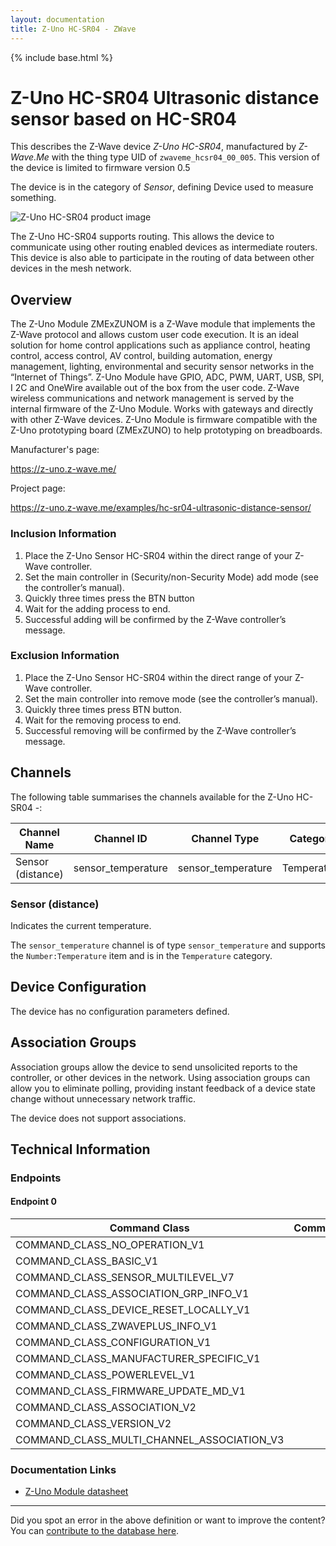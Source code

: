 ```yaml
---
layout: documentation
title: Z-Uno HC-SR04 - ZWave
---
```


{% include base.html %}

# Z-Uno HC-SR04 Ultrasonic distance sensor based on HC-SR04
This describes the Z-Wave device *Z-Uno HC-SR04*, manufactured by *Z-Wave.Me* with the thing type UID of ```zwaveme_hcsr04_00_005```.
This version of the device is limited to firmware version 0.5

The device is in the category of *Sensor*, defining Device used to measure something.

![Z-Uno HC-SR04 product image](https://www.cd-jackson.com/zwave_device_uploads/1046/1046_default.jpg)


The Z-Uno HC-SR04 supports routing. This allows the device to communicate using other routing enabled devices as intermediate routers.  This device is also able to participate in the routing of data between other devices in the mesh network.

## Overview

The Z-Uno Module ZMExZUNOM is a Z-Wave module that implements the Z-Wave protocol and allows custom user code execution. It is an ideal solution for home control applications such as appliance control, heating control, access control, AV control, building automation, energy management, lighting, environmental and security sensor networks in the “Internet of Things”. Z-Uno Module have GPIO, ADC, PWM, UART, USB, SPI, I 2C and OneWire available out of the box from the user code. Z-Wave wireless communications and network management is served by the internal firmware of the Z-Uno Module. Works with gateways and directly with other Z-Wave devices. Z-Uno Module is firmware compatible with the Z-Uno prototyping board (ZMExZUNO) to help prototyping on breadboards.

Manufacturer's page:

https://z-uno.z-wave.me/

Project page:

https://z-uno.z-wave.me/examples/hc-sr04-ultrasonic-distance-sensor/

### Inclusion Information

  1. Place the Z-Uno Sensor HC-SR04 within the direct range of your Z-Wave controller.
  2. Set the main controller in (Security/non-Security Mode) add mode (see the controller’s manual).
  3. Quickly three times press the BTN button
  4. Wait for the adding process to end.
  5. Successful adding will be confirmed by the Z-Wave controller’s message.

### Exclusion Information

  1. Place the Z-Uno Sensor HC-SR04 within the direct range of your Z-Wave controller.
  2. Set the main controller into remove mode (see the controller’s manual).
  3. Quickly three times press BTN button.
  4. Wait for the removing process to end.
  5. Successful removing will be confirmed by the Z-Wave controller’s message.

## Channels

The following table summarises the channels available for the Z-Uno HC-SR04 -:

| Channel Name | Channel ID | Channel Type | Category | Item Type |
|--------------|------------|--------------|----------|-----------|
| Sensor (distance) | sensor_temperature | sensor_temperature | Temperature | Number:Temperature | 

### Sensor (distance)
Indicates the current temperature.

The ```sensor_temperature``` channel is of type ```sensor_temperature``` and supports the ```Number:Temperature``` item and is in the ```Temperature``` category.



## Device Configuration

The device has no configuration parameters defined.

## Association Groups

Association groups allow the device to send unsolicited reports to the controller, or other devices in the network. Using association groups can allow you to eliminate polling, providing instant feedback of a device state change without unnecessary network traffic.

The device does not support associations.
## Technical Information

### Endpoints

#### Endpoint 0

| Command Class | Comment |
|---------------|---------|
| COMMAND_CLASS_NO_OPERATION_V1| |
| COMMAND_CLASS_BASIC_V1| |
| COMMAND_CLASS_SENSOR_MULTILEVEL_V7| |
| COMMAND_CLASS_ASSOCIATION_GRP_INFO_V1| |
| COMMAND_CLASS_DEVICE_RESET_LOCALLY_V1| |
| COMMAND_CLASS_ZWAVEPLUS_INFO_V1| |
| COMMAND_CLASS_CONFIGURATION_V1| |
| COMMAND_CLASS_MANUFACTURER_SPECIFIC_V1| |
| COMMAND_CLASS_POWERLEVEL_V1| |
| COMMAND_CLASS_FIRMWARE_UPDATE_MD_V1| |
| COMMAND_CLASS_ASSOCIATION_V2| |
| COMMAND_CLASS_VERSION_V2| |
| COMMAND_CLASS_MULTI_CHANNEL_ASSOCIATION_V3| |

### Documentation Links

* [Z-Uno Module datasheet ](https://www.cd-jackson.com/zwave_device_uploads/1046/ZMExZUNOM.pdf)

---

Did you spot an error in the above definition or want to improve the content?
You can [contribute to the database here](http://www.cd-jackson.com/index.php/zwave/zwave-device-database/zwave-device-list/devicesummary/1046).
